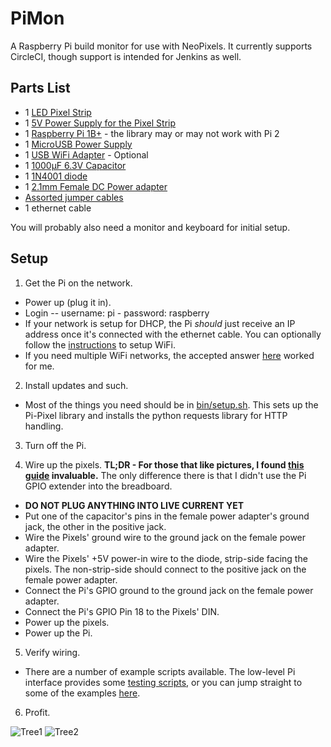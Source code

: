 # PiMon

A Raspberry Pi build monitor for use with NeoPixels. It currently supports CircleCI, 
though support is intended for Jenkins as well.

## Parts List

* 1 [LED Pixel Strip](http://www.amazon.com/gp/product/B00JR0MJIU)
* 1 [5V Power Supply for the Pixel Strip](http://www.amazon.com/gp/product/B00MHV7576)
* 1 [Raspberry Pi 1B+](https://www.raspberrypi.org/products/model-b-plus/) - the library may or may not work with Pi 2
* 1 [MicroUSB Power Supply](http://www.amazon.com/CanaKit-Raspberry-Supply-Adapter-Charger/dp/B00MARDJZ4/ref=sr_1_2)
* 1 [USB WiFi Adapter](http://www.amazon.com/Edimax-EW-7811Un-150Mbps-Raspberry-Supports/dp/B003MTTJOY/ref=sr_1_1) - Optional
* 1 [1000µF 6.3V Capacitor](http://www.amazon.com/gp/product/B00H8Q85OW)
* 1 [1N4001 diode](http://www.amazon.com/1N4001-Molded-Plastic-Rectifier-Diodes/dp/B0087YKE02/ref=sr_1_1)
* 1 [2.1mm Female DC Power adapter](http://www.amazon.com/HitLights-Female-Screw-Terminal-Connector/dp/B00ZGDF7AY/ref=sr_1_2)
* [Assorted jumper cables](http://www.amazon.com/Multicolored-Female-Breadboard-Jumper-Blovess/dp/B013DSZE8I/ref=sr_1_3)
* 1 ethernet cable

You will probably also need a monitor and keyboard for initial setup.
 
## Setup

1) Get the Pi on the network.
  * Power up (plug it in).
  * Login -- username: pi - password: raspberry
  * If your network is setup for DHCP, the Pi _should_ just receive an IP address once it's connected with the ethernet cable. You can optionally follow the [instructions](https://www.raspberrypi.org/documentation/configuration/wireless/wireless-cli.md) to setup WiFi.
  * If you need multiple WiFi networks, the accepted answer [here](http://raspberrypi.stackexchange.com/questions/11631/wifi-setup-for-multiple-networks) worked for me.

2) Install updates and such.
  * Most of the things you need should be in [bin/setup.sh](bin/setup.sh). This sets up the Pi-Pixel library and installs the python requests library for HTTP handling.

3) Turn off the Pi.  

4) Wire up the pixels. **TL;DR - For those that like pictures, I found [this guide](https://learn.adafruit.com/neopixels-on-raspberry-pi/wiring) invaluable.** The only difference there is that I didn't use the Pi GPIO extender into the breadboard.
  * **DO NOT PLUG ANYTHING INTO LIVE CURRENT YET**
  * Put one of the capacitor's pins in the female power adapter's ground jack, the other in the positive jack.
  * Wire the Pixels' ground wire to the ground jack on the female power adapter.
  * Wire the Pixels' +5V power-in wire to the diode, strip-side facing the pixels. The non-strip-side should connect to the positive jack on the female power adapter.
  * Connect the Pi's GPIO ground to the ground jack on the female power adapter.
  * Connect the Pi's GPIO Pin 18 to the Pixels' DIN.
  * Power up the pixels.
  * Power up the Pi.

5) Verify wiring.
  * There are a number of example scripts available. The low-level Pi interface provides some [testing scripts](https://github.com/jgarff/rpi_ws281x/blob/master/python/examples/strandtest.py), or you can jump straight to some of the examples [here](bin/examples).

6) Profit.

![Tree1](https://cloud.githubusercontent.com/assets/1172512/11493781/6dac0486-97b9-11e5-8cf8-e4892a7aff8d.jpg)
![Tree2](https://cloud.githubusercontent.com/assets/1172512/11493805/9d3de6ba-97b9-11e5-840a-2575e83cf893.jpg)

